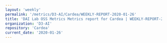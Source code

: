 ```yaml
---
layout: 'weekly'
permalink: '/metrics/D3-AI/Cardea/WEEKLY-REPORT-2020-01-26'
title: 'DAI Lab OSS Metrics Metrics report for Cardea | WEEKLY-REPORT-2020-01-26'
organization: 'D3-AI'
repository: 'Cardea'
current_date: '2020-01-26'
---
```

